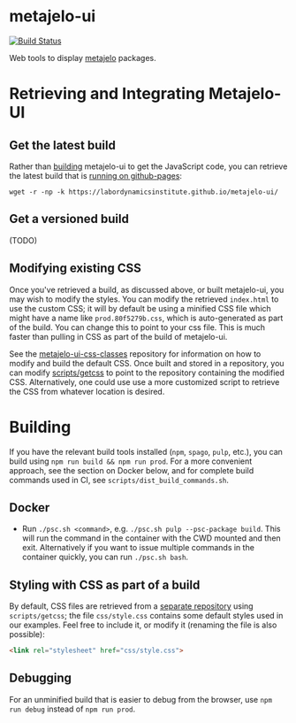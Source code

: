 # metajelo-ui

[![Build Status](https://travis-ci.com/labordynamicsinstitute/metajelo-ui.svg?token=fzz41xcnJ15QPD7QhZkZ&branch=master)](https://travis-ci.com/labordynamicsinstitute/metajelo-ui)

Web tools to display
[metajelo](https://github.com/labordynamicsinstitute/metajelo) packages.

# Retrieving and Integrating Metajelo-UI

## Get the latest build

Rather than [building](#Building) metajelo-ui to get the JavaScript code,
you can retrieve the latest build that is
[running on github-pages](https://labordynamicsinstitute.github.io/metajelo-ui):

```
wget -r -np -k https://labordynamicsinstitute.github.io/metajelo-ui/
```

## Get a versioned build

(TODO)

## Modifying existing CSS

Once you've retrieved a build, as discussed above, or built metajelo-ui,
you may wish to modify the styles. You can modify the retrieved
`index.html` to use the custom CSS;
it will by default be using a minified CSS file which might have a name
like `prod.80f5279b.css`, which is auto-generated as part of the build. You
can change this to point to your css file. This is much faster than pulling
in CSS as part of the build of metajelo-ui.

See the [metajelo-ui-css-classes](https://github.com/labordynamicsinstitute/metajelo-ui-css-classes#building)
repository for information on how to modify and build the default CSS. Once
built and stored in a repository, you can modify
[scripts/getcss](https://github.com/labordynamicsinstitute/metajelo-ui/blob/master/scripts/getcss)
to point to the repository containing the modified CSS. Alternatively, one
could use use a more customized script to retrieve the CSS from
whatever location is desired.

# Building

If you have the relevant build tools installed (`npm`, `spago`, `pulp`, etc.), you can
build using `npm run build && npm run prod`. For a more convenient approach, see
the section on Docker below, and for complete build commands used in CI, see
`scripts/dist_build_commands.sh`.

## Docker

* Run `./psc.sh <command>`, e.g. `./psc.sh pulp --psc-package build`. This will run
the command in the container with the CWD mounted and then exit. Alternatively
if you want to issue multiple commands in the container quickly, you can
run `./psc.sh bash`.

## Styling with CSS as part of a build

By default, CSS files are retrieved from a [separate repository](https://github.com/labordynamicsinstitute/metajelo-ui-css-classes) using `scripts/getcss`; the file `css/style.css` contains some default styles used in our examples.
Feel free to include it, or modify it (renaming the file is also possible):

```html
<link rel="stylesheet" href="css/style.css">
```


## Debugging

For an unminified build that is easier to debug from the browser, use
`npm run debug` instead of `npm run prod`.

